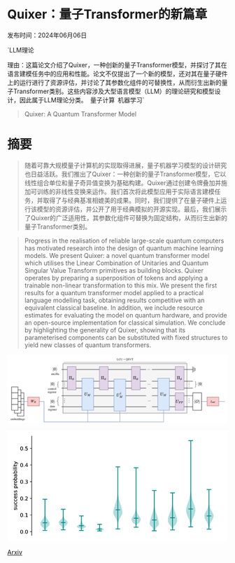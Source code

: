# Quixer：量子Transformer的新篇章

发布时间：2024年06月06日

`LLM理论

理由：这篇论文介绍了Quixer，一种创新的量子Transformer模型，并探讨了其在语言建模任务中的应用和性能。论文不仅提出了一个新的模型，还对其在量子硬件上的运行进行了资源评估，并讨论了其参数化组件的可替换性，从而衍生出新的量子Transformer类别。这些内容涉及大型语言模型（LLM）的理论研究和模型设计，因此属于LLM理论分类。` `量子计算` `机器学习`

> Quixer: A Quantum Transformer Model

# 摘要

> 随着可靠大规模量子计算机的实现取得进展，量子机器学习模型的设计研究也日益活跃。我们推出了Quixer：一种创新的量子Transformer模型，它以线性组合单位和量子奇异值变换为基础构建。Quixer通过创建令牌叠加并施加可训练的非线性变换来运作。我们首次将此模型应用于实际语言建模任务，并取得了与经典基准相媲美的成果。同时，我们提供了在量子硬件上运行该模型的资源评估，并公开了用于经典模拟的开源实现。最后，我们展示了Quixer的广泛适用性，其参数化组件可替换为固定结构，从而衍生出新的量子Transformer类别。

> Progress in the realisation of reliable large-scale quantum computers has motivated research into the design of quantum machine learning models. We present Quixer: a novel quantum transformer model which utilises the Linear Combination of Unitaries and Quantum Singular Value Transform primitives as building blocks. Quixer operates by preparing a superposition of tokens and applying a trainable non-linear transformation to this mix. We present the first results for a quantum transformer model applied to a practical language modelling task, obtaining results competitive with an equivalent classical baseline. In addition, we include resource estimates for evaluating the model on quantum hardware, and provide an open-source implementation for classical simulation. We conclude by highlighting the generality of Quixer, showing that its parameterised components can be substituted with fixed structures to yield new classes of quantum transformers.

![Quixer：量子Transformer的新篇章](../../../paper_images/2406.04305/x1.png)

![Quixer：量子Transformer的新篇章](../../../paper_images/2406.04305/x2.png)

[Arxiv](https://arxiv.org/abs/2406.04305)